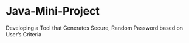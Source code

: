# Java-Mini-Project
 Developing  a Tool that Generates Secure, Random Password based on User’s Criteria 

